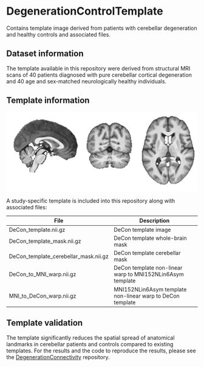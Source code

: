 # DegenerationControlTemplate
Contains template image derived from patients with cerebellar degeneration and healthy controls and associated files.

## Dataset information
The template available in this repository were derived from structural MRI scans of 40 patients diagnosed with pure cerebellar cortical degeneration and 40 age and sex-matched neurologically healthy individuals.

## Template information
![Template created from 40 patients with cerebellar degeneration and 40 healthy subjects](img/template.png)

A study-specific template is included into this repository along with associated files:

| File                                  | Description                                                |
| ------------------------------------- | ---------------------------------------------------------- |
| DeCon_template.nii.gz                 | DeCon template image                                       |
| DeCon_template_mask.nii.gz            | DeCon template whole-brain mask                            |
| DeCon_template_cerebellar_mask.nii.gz | DeCon template cerebellar mask                             |
| DeCon_to_MNI_warp.nii.gz              | DeCon template non-linear warp to MNI152NLin6Asym template |
| MNI_to_DeCon_warp.nii.gz              | MNI152NLin6Asym template non-linear warp to DeCon template |


## Template validation

The template significantly reduces the spatial spread of anatomical landmarks in cerebellar patients and controls compared to existing templates. For the results and the code to reproduce the results, please see the [DegenerationConnectivity](https://github.com/carobellum/DegenerationConnectivity/tree/main) repository.

